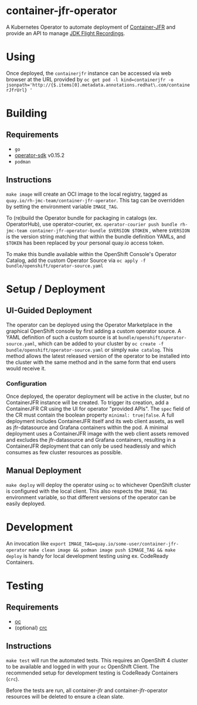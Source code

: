 # container-jfr-operator

A Kubernetes Operator to automate deployment of
[Container-JFR](https://github.com/rh-jmc-team/container-jfr) and provide an
API to manage [JDK Flight Recordings](https://openjdk.java.net/jeps/328).

# Using
Once deployed, the `containerjfr` instance can be accessed via web browser
at the URL provided by
`oc get pod -l kind=containerjfr -o jsonpath='http://{$.items[0].metadata.annotations.redhat\.com/containerJfrUrl} '`

# Building
## Requirements
- `go`
- [operator-sdk](https://github.com/operator-framework/operator-sdk) v0.15.2
- `podman`

## Instructions
`make image` will create an OCI image to the local registry, tagged as
`quay.io/rh-jmc-team/container-jfr-operator`. This tag can be overridden by
setting the environment variable `IMAGE_TAG`.

To (re)build the Operator bundle for packaging in catalogs (ex. OperatorHub),
use operator-courier, ex.
`operator-courier push bundle rh-jmc-team container-jfr-operator-bundle $VERSION $TOKEN`
, where `$VERSION` is the version string matching that within the bundle
definition YAMLs, and `$TOKEN` has been replaced by your personal quay.io
access token.

To make this bundle available within the OpenShift Console's Operator Catalog,
add the custom Operator Source via `oc apply -f bundle/openshift/operator-source.yaml`

# Setup / Deployment

## UI-Guided Deployment

The operator can be deployed using the Operator Marketplace in the graphical
OpenShift console by first adding a custom operator source. A YAML definition
of such a custom source is at `bundle/openshift/operator-source.yaml`, which
can be added to your cluster by
`oc create -f bundle/openshift/operator-source.yaml` or simply `make catalog`.
This method allows the latest released version of the operator to be installed
into the cluster with the same method and in the same form that end users would
receive it.

### Configuration

Once deployed, the operator deployment will be active in the cluster, but no
ContainerJFR instance will be created. To trigger its creation, add a
ContainerJFR CR using the UI for operator "provided APIs". The `spec` field
of the CR must contain the boolean property `minimal: true|false`. A full
deployment includes ContainerJFR itself and its web client assets, as well as
jfr-datasource and Grafana containers within the pod. A minimal deployment
uses a ContainerJFR image with the web client assets removed and excludes the
jfr-datasource and Grafana containers, resulting in a ContainerJFR deployment
that can only be used headlessly and which consumes as few cluster resources as
possible.

## Manual Deployment

`make deploy` will deploy the operator using `oc` to whichever OpenShift
cluster is configured with the local client. This also respects the
`IMAGE_TAG` environment variable, so that different versions of the operator
can be easily deployed.

# Development
An invocation like
`export IMAGE_TAG=quay.io/some-user/container-jfr-operator`
`make clean image && podman image push $IMAGE_TAG && make deploy`
is handy for local development testing using ex. CodeReady Containers.

# Testing
## Requirements
- [oc](https://www.okd.io/download.html)
- (optional) [crc](https://github.com/code-ready/crc)

## Instructions
`make test` will run the automated tests. This requires an OpenShift 4 cluster
to be available and logged in with your `oc` OpenShift Client. The recommended
setup for development testing is CodeReady Containers (`crc`).

Before the tests are run, all container-jfr and container-jfr-operator
resources will be deleted to ensure a clean slate.
